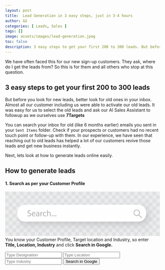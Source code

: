 ```yaml
---
layout: post
title:  Lead Generation in 3 easy steps, just in 3-4 hours
author: GG
categories: [ Leads, Sales ]
tags: []
image: assets/images/lead-generation.jpeg
toc: false
description: 3 easy steps to get your first 200 to 300 leads. But before you look for new leads, you better look for old ones in your inbox. With right combination of using Google search results and available services you can easily generate the leads you want to work on or reach out to.
---
```

We have often faced this for our new sign-up customers. They ask, where do I get the leads from? So this is for them and all others who stop at this question.

## 3 easy steps to get your first 200 to 300 leads
But before you look for new leads, better look for old ones in your inbox. Almost all our customer including us were able to activate our old leads. It was easy for us to select the old leads and ask our AI Sales Assistant to followup as we ourselves use **7Targets**

You can search your inbox for old (like 6 months earlier) emails you sent in your `Sent Items` folder. Check if your prospects or customers had no recent touch point or follow-up with them. In our experience, we have seen that reaching out to old leads has helped a lot of our customers revive those leads and get new business instantly.

Next, lets look at how to generate leads online easily.

## How to generate leads

#### 1. Search as per your Customer Profile
![image](../assets/images/search-leads.jpeg)  
You know your Customer Profile, Target location and Industry, so enter **Title, Location, Industry** and click **Search in Google.**  
 

<form >
<input type="hidden" name="sitesearch" value="linkedin.com" />
<input type="hidden" id="q" name="q" maxlength="255" value="" />
<input type="text" id="designation" placeholder="Type Designation"/> 
<input type="text" id="location" placeholder="Type Location"/> 
<input type="text" id="industry" placeholder="Type Industry"/>
<button onClick="searchInGoogle();">Search in Google</button>
</form>
<script language="javascript">
function searchInGoogle() {
    searchTerm = (document.getElementById("designation").value) + "+" + (document.getElementById("location").value) + "+" + (document.getElementById("industry").value);
    searchTerm = searchTerm + "&sitesearch=linkedin.com";

    window.open('http://www.google.com/search?q=' + searchTerm, 'new_window_1');
    }
    </script>

We will see how to use this search result to generate your leads.

#### 2. Extract google search result
![image](../assets/images/lead-extract.jpeg)  
Note the search result. Typically you would get like 30 pages having 10 possible leads per page, i.e. 300 possible leads.  
There are various ways to extract the result into a CSV or excel. Below are few tips which can help you with this extraction.  

Extract Name and company from the search results. There may be many ways of extracting data from the search results. Some will suggest using free chrome extensions, while others will take an approach of google sheet based scripting.  

Since google search result interface continues to change, the available tools also continue to evolve. It may be difficult to extract specific attributes from search results without using paid tools (for the long run). It also needs human decision making in picking up the name (person or company). At times, the Company name is not visible in search results and you may have to click on the link and pick the Company name from there.  

You may need to spend a couple of hours to extract these fields. Key fields of interest are:  
`First Name, Last Name, Company Name, LinkedIn URL`

We will use these fields to extract/generate email for each in below step.

#### 3. Get emails from the extracted results
![image](../assets/images/generate-lead-email.jpeg)  
Below I am listing few of those services which provide emails for name and company, there is certainly some limit on number of emails you can get for free.  

You can use one or more of these services to get the leads emails.

1. Email the extracted file to [Applied AI email finder](mailto:email.finder@aaic.cc)
1. [Hunter-Email finder](https://hunter.io/email-finder?utm_medium=blog&utm_source=7Targets.ai){:target="_blank"}
1. [Rocket Reach](https://rocketreach.co/?utm_medium=blog&utm_source=7Targets.ai){:target="_blank"}
1. [Snov](https://snov.io/?utm_medium=blog&utm_source=7Targets.ai){:target="_blank"}
1. [AeroLeads](https://aeroleads.com/?utm_medium=blog&utm_source=7Targets.ai){:target="_blank"}
1. [Find Email Address](https://findemailaddress.co/?utm_medium=blog&utm_source=7Targets.ai){:target="_blank"}
This is not an exhaustive list. All these have some free trial option you may want to try. Based on your budget you can choose to convert to a paid version later.

## Voila

Thus, with just a couple of hours of investment, you can easily get about 200-300 leads.  
If you know of more efficient ways to get leads quickly, we would be happy to learn and share.  
 
[7Targets AI sales assistant](https://7targets.ai?utm_medium=generate-leads&utm_source=7tsblogs). Not only the AI sales assistant can read, understand, and also reply to the most generic emails received from the leads, but can also start following up your lead even if you just Cc your Assistant. 
 
Hope this information helps you!
 
